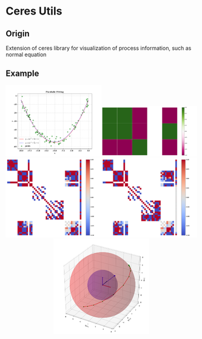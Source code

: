 # Ceres Utils

## Origin

Extension of ceres library for visualization of process information, such as normal equation

## Example

<div align=center><img src="./img/parabolic_fitting.png" width =50%><img src="./img/equation_before.png" width =50%></div>

<div align=center><img src="./img/batch_opt_0_equation.png" width =50%><img src="./img/batch_opt_3_equation.png" width =50%></div>

<div align=center><img src="./img/sphere_opt.png" width =50%>



